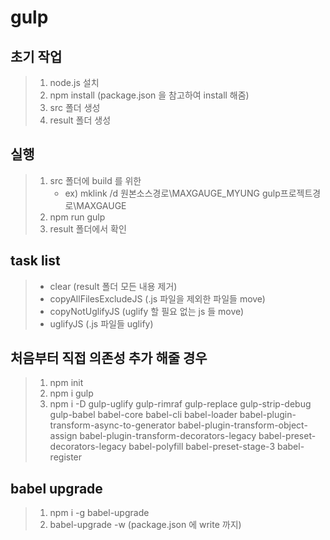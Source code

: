 # gulp

## 초기 작업
> 1. node.js 설치
> 2. npm install (package.json 을 참고하여 install 해줌)
> 3. src 폴더 생성
> 4. result 폴더 생성

## 실행
> 1. src 폴더에 build 를 위한 
>    - ex) mklink /d 원본소스경로\MAXGAUGE_MYUNG gulp프로젝트경로\MAXGAUGE
> 2. npm run gulp
> 3. result 폴더에서 확인

## task list
> - clear (result 폴더 모든 내용 제거)
> - copyAllFilesExcludeJS (.js 파일을 제외한 파일들 move)
> - copyNotUglifyJS (uglify 할 필요 없는 js 들 move)
> - uglifyJS (.js 파일들 uglify) 

## 처음부터 직접 의존성 추가 해줄 경우
> 1. npm init
> 2. npm i gulp
> 3. npm i -D gulp-uglify gulp-rimraf gulp-replace gulp-strip-debug gulp-babel babel-core babel-cli babel-loader babel-plugin-transform-async-to-generator babel-plugin-transform-object-assign babel-plugin-transform-decorators-legacy babel-preset-decorators-legacy babel-polyfill babel-preset-stage-3 babel-register

## babel upgrade
> 1. npm i -g babel-upgrade
> 2. babel-upgrade -w    (package.json 에 write 까지)

